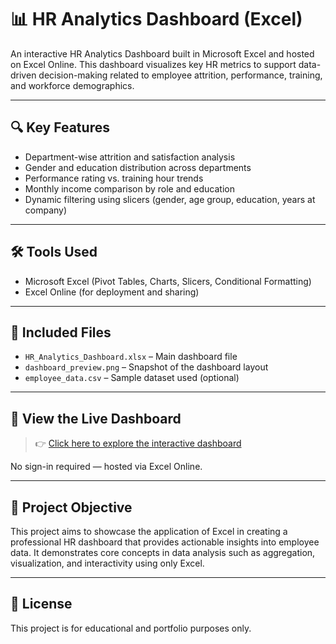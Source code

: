 # 📊 HR Analytics Dashboard (Excel)

An interactive HR Analytics Dashboard built in Microsoft Excel and hosted on Excel Online. This dashboard visualizes key HR metrics to support data-driven decision-making related to employee attrition, performance, training, and workforce demographics.

---

## 🔍 Key Features

- Department-wise attrition and satisfaction analysis  
- Gender and education distribution across departments  
- Performance rating vs. training hour trends  
- Monthly income comparison by role and education  
- Dynamic filtering using slicers (gender, age group, education, years at company)

---

## 🛠 Tools Used

- Microsoft Excel (Pivot Tables, Charts, Slicers, Conditional Formatting)  
- Excel Online (for deployment and sharing)

---

## 📎 Included Files

- `HR_Analytics_Dashboard.xlsx` – Main dashboard file  
- `dashboard_preview.png` – Snapshot of the dashboard layout  
- `employee_data.csv` – Sample dataset used (optional)

---

## 🔗 View the Live Dashboard

> 👉 [Click here to explore the interactive dashboard](https://1drv.ms/x/s!As6Iq2j8lD-zgRSC1CoV8qgtyg2s?e=H3Roor)

No sign-in required — hosted via Excel Online.

---

## 📂 Project Objective

This project aims to showcase the application of Excel in creating a professional HR dashboard that provides actionable insights into employee data. It demonstrates core concepts in data analysis such as aggregation, visualization, and interactivity using only Excel.

---

## 📜 License

This project is for educational and portfolio purposes only.
